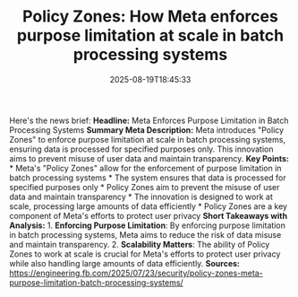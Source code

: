 ﻿---
title: "Policy Zones: How Meta enforces purpose limitation at scale in batch processing systems"
date: "2025-08-19T18:45:33"
category: "Markets"
summary: ""
slug: "policy zones how meta enforces purpose limitation at scale i"
source_urls:
  - "https://engineering.fb.com/2025/07/23/security/policy-zones-meta-purpose-limitation-batch-processing-systems/"
seo:
  title: "Policy Zones: How Meta enforces purpose limitation at scale in batch processing systems | Hash n Hedge"
  description: ""
  keywords: ["news", "markets", "brief"]
---
Here's the news brief:  **Headline:** Meta Enforces Purpose Limitation in Batch Processing Systems  **Summary Meta Description:**  Meta introduces "Policy Zones" to enforce purpose limitation at scale in batch processing systems, ensuring data is processed for specified purposes only. This innovation aims to prevent misuse of user data and maintain transparency.  **Key Points:**  * Meta's "Policy Zones" allow for the enforcement of purpose limitation in batch processing systems * The system ensures that data is processed for specified purposes only * Policy Zones aim to prevent the misuse of user data and maintain transparency * The innovation is designed to work at scale, processing large amounts of data efficiently * Policy Zones are a key component of Meta's efforts to protect user privacy  **Short Takeaways with Analysis:**  1. **Enforcing Purpose Limitation**: By enforcing purpose limitation in batch processing systems, Meta aims to reduce the risk of data misuse and maintain transparency. 2. **Scalability Matters**: The ability of Policy Zones to work at scale is crucial for Meta's efforts to protect user privacy while also handling large amounts of data efficiently.  **Sources:** https://engineering.fb.com/2025/07/23/security/policy-zones-meta-purpose-limitation-batch-processing-systems/ 
